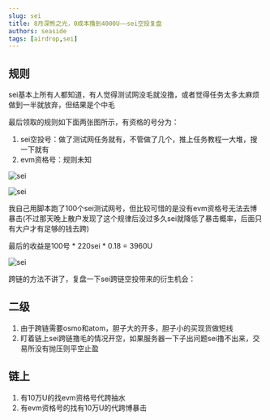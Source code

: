 ```yaml
---
slug: sei
title: 8月深熊之光，0成本撸到4000U——sei空投复盘
authors: seaside
tags: [airdrop,sei]
---
```


## 规则

sei基本上所有人都知道，有人觉得测试网没毛就没撸，或者觉得任务太多太麻烦做到一半就放弃，但结果是个中毛

最后领取的规则如下面两张图所示，有资格的号分为：

1. sei空投号：做了测试网任务就有，不管做了几个，推上任务教程一大堆，搜一下就有
2. evm资格号：规则未知

![sei](/img/blog/sei/1.jpg)

![sei](/img/blog/sei/2.jpg)

我自己用脚本跑了100个sei测试网号，但比较可惜的是没有evm资格号无法去博暴击(不过那天晚上散户发现了这个规律后没过多久sei就降低了暴击概率，后面只有大户才有足够的钱去跨)

最后的收益是100号 \* 220sei \* 0.18 = 3960U

![sei](/img/blog/sei/3.png)

跨链的方法不讲了，复盘一下sei跨链空投带来的衍生机会：

## 二级

1. 由于跨链需要osmo和atom，胆子大的开多，胆子小的买现货做短线
2. 盯着链上sei跨链撸毛的情况开空，如果服务器一下子出问题sei撸不出来，交易所没有抛压则平空止盈

## 链上

1. 有10万U的找evm资格号代跨抽水
2. 有evm资格号的找有10万U的代跨博暴击